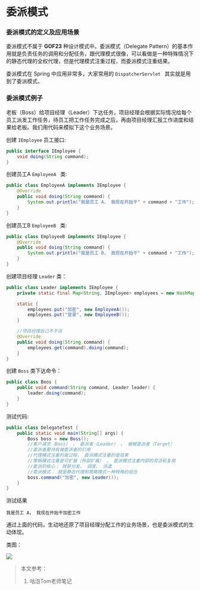 #   委派模式  

###   委派模式的定义及应用场景

委派模式不属于 **GOF23** 种设计模式中。委派模式（Delegate Pattern）的基本作用就是负责任务的调用和分配任务，跟代理模式很像，可以看做是一种特殊情况下的静态代理的全权代理，但是代理模式注重过程，而委派模式注重结果。

委派模式在 Spring 中应用非常多，大家常用的 `DispatcherServlet ` 其实就是用到了委派模式。  

### 委派模式例子

老板（Boss）给项目经理（Leader）下达任务，项目经理会根据实际情况给每个员工派发工作任务，待员工把工作任务完成之后，再由项目经理汇报工作进度和结果给老板。我们用代码来模拟下这个业务场景。

创建 `IEmployee` 员工接口:

```java
public interface IEmployee {
    void doing(String command);
}
```

创建员工A ` EmployeeA  ` 类:

```java
public class EmployeeA implements IEmployee {
    @Override
    public void doing(String command) {
        System.out.println("我是员工 A， 我现在开始干" + command + "工作");
    }
}
```

创建员工B ` EmployeeB  ` 类:

```java
public class EmployeeB implements IEmployee {
    @Override
    public void doing(String command) {
        System.out.println("我是员工 B， 我现在开始干" + command + "工作");
    }
}
```

创建项目经理 `Leader` 类：

```java
public class Leader implements IEmployee {
    private static final Map<String, IEmployee> employees = new HashMap<>();

    static {
        employees.put("加密", new EmployeeA());
        employees.put("登录", new EmployeeB());
    }

    //项目经理自己不干活
    @Override
    public void doing(String command) {
        employees.get(command).doing(command);
    }
}
```

创建 `Boss` 类下达命令：  

```java
public class Boos {
    public void command(String command, Leader leader) {
        leader.doing(command);
    }
}
```

测试代码:

```java
public class DelegateTest {
    public static void main(String[] args) {
        Boss boss = new Boss();
        //客户请求（Boss） 、 委派者（Leader） 、 被被委派者（Target）
        //委派者要持有被委派者的引用
        //代理模式注重的是过程， 委派模式注重的是结果
        //策略模式注重是可扩展（外部扩展） ， 委派模式注重内部的灵活和复用
        //委派的核心： 就是分发、 调度、 派遣
        //委派模式： 就是静态代理和策略模式一种特殊的组合
        boss.command("加密", new Leader());
    }
}
```

测试结果

```shell
我是员工 A， 我现在开始干加密工作
```

通过上面的代码，生动地还原了项目经理分配工作的业务场景，也是委派模式的生动体现。

类图：

![](https://raw.githubusercontent.com/dddygin/image-storage/main/blog/image/design/patterns/01/delegate_01.png)



> 本文参考：
>
> 1. 咕泡Tom老师笔记